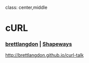 class: center,middle

# cURL
### [brettlangdon](http://brett.is) | [Shapeways](https://www.shapeways.com)
 http://brettlangdon.github.io/curl-talk
